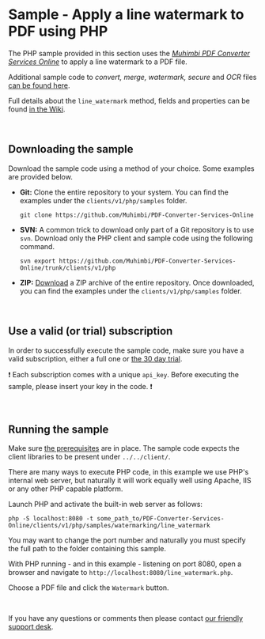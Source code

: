 # Sample - Apply a line watermark to PDF using PHP

The PHP sample provided in this section uses the [*Muhimbi PDF Converter Services Online*](https://github.com/Muhimbi/PDF-Converter-Services-Online) to apply a line watermark to a PDF file. 

Additional sample code to *convert, merge, watermark, secure* and *OCR* files [can be found here](../).

Full details about the `line_watermark` method, fields and properties can be found [in the Wiki](https://github.com/Muhimbi/PDF-Converter-Services-Online/wiki/API:-line_watermark).


<br>

## Downloading the sample

Download the sample code using a method of your choice. Some examples are provided below.

- **Git:** Clone the entire repository to your system. You can find the examples under the `clients/v1/php/samples` folder.<br>
   
     `git clone https://github.com/Muhimbi/PDF-Converter-Services-Online`

- **SVN:** A common trick to download only part of a Git repository  is to use `svn`. Download only the PHP client and sample code using the following command.<br>

     `svn export https://github.com/Muhimbi/PDF-Converter-Services-Online/trunk/clients/v1/php`

- **ZIP:** [Download](https://github.com/Muhimbi/PDF-Converter-Services-Online/zipball/master/) a ZIP archive of the entire repository. Once downloaded, you can find the examples under the `clients/v1/php/samples` folder.

<br>

## Use a valid (or trial) subscription

In order to successfully execute the sample code, make sure you have a valid subscription, either a full one or [the 30 day trial](https://support.muhimbi.com/hc/en-us/articles/115002816048-Getting-started-with-the-PDF-Converter-Services-Online).

:exclamation: Each subscription comes with a unique `api_key`. Before executing the sample, please insert your key in the code. :exclamation:


<br>

## Running the sample

Make sure [the prerequisites](https://github.com/Muhimbi/PDF-Converter-Services-Online/tree/master/clients/v1/php#prerequisites) are in place. The sample code expects the client libraries to be present under `../../client/`.

There are many ways to execute PHP code, in this example we use PHP's internal web server, but naturally it will work equally well using Apache, IIS or any other PHP capable platform.

Launch PHP and activate the built-in web server as follows:

```
php -S localhost:8080 -t some_path_to/PDF-Converter-Services-Online/clients/v1/php/samples/watermarking/line_watermark
```

You may want to change the port number and naturally you must specify the full path to the folder containing this sample.

With PHP running - and in this example - listening on port 8080, open a browser and navigate to `http://localhost:8080/line_watermark.php`.

Choose a PDF file and click the `Watermark` button. 

<br>

If you have any questions or comments then please contact [our friendly support desk](http://www.muhimbi-online.com/contact).
